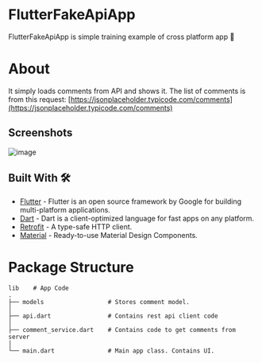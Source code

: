 # FlutterFakeApiApp
FlutterFakeApiApp is simple training example of cross platform app 📱
# About
It simply loads comments from API and shows it.
The list of comments is from this request: [https://jsonplaceholder.typicode.com/comments](https://jsonplaceholder.typicode.com/comments) 

## Screenshots
![image](https://github.com/BohdanStarunskyi/FlutterFakeApiApp/assets/91286770/3ed13449-02fb-4f49-a7cf-c221e4aeb8f4)

## Built With  🛠
- [Flutter](https://flutter.dev//)  - Flutter is an open source framework by Google for building multi-platform applications.
- [Dart](https://dart.dev/)  - Dart is a client-optimized language for fast apps on any platform.
- [Retrofit](https://pub.dev/packages/retrofit)  - A type-safe HTTP client.
- [Material](https://docs.flutter.dev/ui/widgets/material) - Ready-to-use Material Design Components.

# Package Structure

```
lib    # App Code
.
├── models                  # Stores comment model.
│
├── api.dart                # Contains rest api client code
│
├── comment_service.dart    # Contains code to get comments from server
│
└── main.dart               # Main app class. Contains UI.
